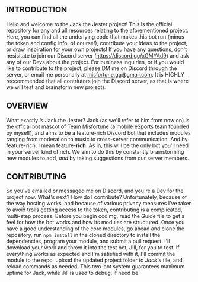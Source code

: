 INTRODUCTION
------------
Hello and welcome to the Jack the Jester project! This is the official repository for any and all resources
relating to the aforementioned project. Here, you can find all the underlying code that makes this bot run (minus the token
and config info, of course!), contribute your ideas to the project, or draw inspiration for your own projects! If you have
any questions, don't hesisitate to join our Discord server (https://discord.gg/xGMYAd9) and ask any of our Devs about the project. For business inquiries, or if you would like to contribute to the project, please DM me on Discord through the server, or email me personally at misfortune.gg@gmail.com. It is HIGHLY reccommended that all contriutors join the Discord server, as that is where we will test and brainstorm new projects.

OVERVIEW
--------
What exactly *is* Jack the Jester? Jack (as we'll refer to him from now on) is the offical bot mascot of Team Misfortune (a mobile eSports team founded by myself), and aims to be a feature-rich Discord bot that includes modules ranging from moderation to music to cross-server communication. And by feature-rich, I mean feature-**rich**. As in, this will be the only bot you'll need in your server kind of rich. We aim to do this by constantly brainstorming new modules to add, *and* by taking suggestions from our server members.

CONTRIBUTING
------------
So you've emailed or messaged me on Discord, and you're a Dev for the project now. What's next? How do I contribute? Unfortunately, because of the way hosting works, and because of various privacy measures I've taken to avoid trolls getting access to the token, contributing is a complicated, multi-step process. Before you begin codimg, read the Guide file to get a feel for how the bot works and how its modules are structured. Once you have a good understanding of the core modules, go ahead and clone the repository, run `npm install` in the cloned directory to install the dependencies, program your module, and submit a pull request. I'll download your work and throw it into the test bot, Jill, for you to test. If everything works as expected and I'm satisfied with it, I'll commit the module to the repo, upload the updated project folder to *Jack's* file, and reload commands as needed. This two-bot system guarantees maximum uptime for Jack, while Jill is used to debug, if need be.
